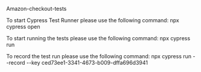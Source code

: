 Amazon-checkout-tests


To start Cypress Test Runner please use the following command: npx cypress open

To start running the tests please use the following command: npx cypress run

To record the test run please use the following command:
npx cypress run --record --key ced73ee1-3341-4673-b009-dffa696d3941